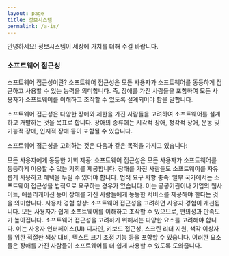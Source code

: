 ```yaml
---
layout: page
title: 정보시스템
permalink: /a-is/
---
```


안녕하세요! 정보시스템이 세상에 가치를 더해 주길 바랍니다.

### 소프트웨어 접근성
소프트웨어 접근성이란?
소프트웨어 접근성은 모든 사용자가 소프트웨어를 동등하게 접근하고 사용할 수 있는 능력을 의미합니다. 즉, 장애를 가진 사람들을 포함하여 모든 사용자가 소프트웨어를 이해하고 조작할 수 있도록 설계되어야 함을 말합니다.

소프트웨어 접근성은 다양한 장애와 제한을 가진 사람들을 고려하여 소프트웨어를 설계하고 개발하는 것을 목표로 합니다. 장애의 종류에는 시각적 장애, 청각적 장애, 운동 및 기능적 장애, 인지적 장애 등이 포함될 수 있습니다.

소프트웨어 접근성을 고려하는 것은 다음과 같은 목적을 가지고 있습니다:

모든 사용자에게 동등한 기회 제공: 소프트웨어 접근성은 모든 사용자가 소프트웨어를 동등하게 이용할 수 있는 기회를 제공합니다. 장애를 가진 사람들도 소프트웨어를 자유롭게 사용하고 혜택을 누릴 수 있어야 합니다.
법적 요구 사항 충족: 일부 국가에서는 소프트웨어 접근성을 법적으로 요구하는 경우가 있습니다. 이는 공공기관이나 기업의 웹사이트, 애플리케이션 등이 장애를 가진 사람들에게 동등한 서비스를 제공해야 한다는 것을 의미합니다.
사용자 경험 향상: 소프트웨어 접근성을 고려하면 사용자 경험이 개선됩니다. 모든 사용자가 쉽게 소프트웨어를 이해하고 조작할 수 있으므로, 편의성과 만족도가 높아집니다.
소프트웨어 접근성을 고려하기 위해서는 다양한 요소를 고려해야 합니다. 이는 사용자 인터페이스(UI) 디자인, 키보드 접근성, 스크린 리더 지원, 색각 이상자를 위한 적절한 색상 대비, 텍스트 크기 조정 기능 등을 포함할 수 있습니다. 이러한 요소들은 장애를 가진 사람들이 소프트웨어를 더 쉽게 사용할 수 있도록 도와줍니다.


